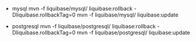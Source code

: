 - mysql
mvn -f liquibase/mysql/ liquibase:rollback -Dliquibase.rollbackTag=0
mvn -f liquibase/mysql/ liquibase:update

- postgresql
mvn -f liquibase/postgresql/ liquibase:rollback -Dliquibase.rollbackTag=0
mvn -f liquibase/postgresql/ liquibase:update